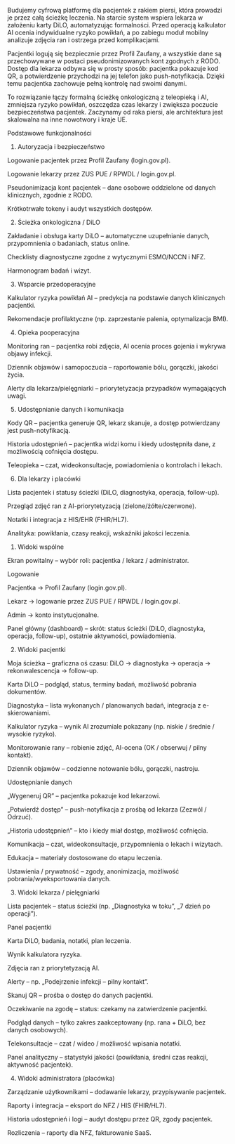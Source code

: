Budujemy cyfrową platformę dla pacjentek z rakiem piersi, która prowadzi je przez całą ścieżkę leczenia. Na starcie system wspiera lekarza w założeniu karty DiLO, automatyzując formalności. Przed operacją kalkulator AI ocenia indywidualne ryzyko powikłań, a po zabiegu moduł mobilny analizuje zdjęcia ran i ostrzega przed komplikacjami.

Pacjentki logują się bezpiecznie przez Profil Zaufany, a wszystkie dane są przechowywane w postaci pseudonimizowanych kont zgodnych z RODO. Dostęp dla lekarza odbywa się w prosty sposób: pacjentka pokazuje kod QR, a potwierdzenie przychodzi na jej telefon jako push-notyfikacja. Dzięki temu pacjentka zachowuje pełną kontrolę nad swoimi danymi.

To rozwiązanie łączy formalną ścieżkę onkologiczną z teleopieką i AI, zmniejsza ryzyko powikłań, oszczędza czas lekarzy i zwiększa poczucie bezpieczeństwa pacjentek. Zaczynamy od raka piersi, ale architektura jest skalowalna na inne nowotwory i kraje UE.


Podstawowe funkcjonalności
1. Autoryzacja i bezpieczeństwo

Logowanie pacjentek przez Profil Zaufany (login.gov.pl).

Logowanie lekarzy przez ZUS PUE / RPWDL / login.gov.pl.

Pseudonimizacja kont pacjentek – dane osobowe oddzielone od danych klinicznych, zgodnie z RODO.

Krótkotrwałe tokeny i audyt wszystkich dostępów.

2. Ścieżka onkologiczna / DiLO

Zakładanie i obsługa karty DiLO – automatyczne uzupełnianie danych, przypomnienia o badaniach, status online.

Checklisty diagnostyczne zgodne z wytycznymi ESMO/NCCN i NFZ.

Harmonogram badań i wizyt.

3. Wsparcie przedoperacyjne

Kalkulator ryzyka powikłań AI – predykcja na podstawie danych klinicznych pacjentki.

Rekomendacje profilaktyczne (np. zaprzestanie palenia, optymalizacja BMI).

4. Opieka pooperacyjna

Monitoring ran – pacjentka robi zdjęcia, AI ocenia proces gojenia i wykrywa objawy infekcji.

Dziennik objawów i samopoczucia – raportowanie bólu, gorączki, jakości życia.

Alerty dla lekarza/pielęgniarki – priorytetyzacja przypadków wymagających uwagi.

5. Udostępnianie danych i komunikacja

Kody QR – pacjentka generuje QR, lekarz skanuje, a dostęp potwierdzany jest push-notyfikacją.

Historia udostępnień – pacjentka widzi komu i kiedy udostępniła dane, z możliwością cofnięcia dostępu.

Teleopieka – czat, wideokonsultacje, powiadomienia o kontrolach i lekach.

6. Dla lekarzy i placówki

Lista pacjentek i statusy ścieżki (DiLO, diagnostyka, operacja, follow-up).

Przegląd zdjęć ran z AI-priorytetyzacją (zielone/żółte/czerwone).

Notatki i integracja z HIS/EHR (FHIR/HL7).

Analityka: powikłania, czasy reakcji, wskaźniki jakości leczenia.

1. Widoki wspólne

Ekran powitalny – wybór roli: pacjentka / lekarz / administrator.

Logowanie

Pacjentka → Profil Zaufany (login.gov.pl).

Lekarz → logowanie przez ZUS PUE / RPWDL / login.gov.pl.

Admin → konto instytucjonalne.

Panel główny (dashboard) – skrót: status ścieżki (DiLO, diagnostyka, operacja, follow-up), ostatnie aktywności, powiadomienia.

2. Widoki pacjentki

Moja ścieżka – graficzna oś czasu: DiLO → diagnostyka → operacja → rekonwalescencja → follow-up.

Karta DiLO – podgląd, status, terminy badań, możliwość pobrania dokumentów.

Diagnostyka – lista wykonanych / planowanych badań, integracja z e-skierowaniami.

Kalkulator ryzyka – wynik AI zrozumiale pokazany (np. niskie / średnie / wysokie ryzyko).

Monitorowanie rany – robienie zdjęć, AI-ocena (OK / obserwuj / pilny kontakt).

Dziennik objawów – codzienne notowanie bólu, gorączki, nastroju.

Udostępnianie danych

„Wygeneruj QR” – pacjentka pokazuje kod lekarzowi.

„Potwierdź dostęp” – push-notyfikacja z prośbą od lekarza (Zezwól / Odrzuć).

„Historia udostępnień” – kto i kiedy miał dostęp, możliwość cofnięcia.

Komunikacja – czat, wideokonsultacje, przypomnienia o lekach i wizytach.

Edukacja – materiały dostosowane do etapu leczenia.

Ustawienia / prywatność – zgody, anonimizacja, możliwość pobrania/wyeksportowania danych.

3. Widoki lekarza / pielęgniarki

Lista pacjentek – status ścieżki (np. „Diagnostyka w toku”, „7 dzień po operacji”).

Panel pacjentki

Karta DiLO, badania, notatki, plan leczenia.

Wynik kalkulatora ryzyka.

Zdjęcia ran z priorytetyzacją AI.

Alerty – np. „Podejrzenie infekcji – pilny kontakt”.

Skanuj QR – prośba o dostęp do danych pacjentki.

Oczekiwanie na zgodę – status: czekamy na zatwierdzenie pacjentki.

Podgląd danych – tylko zakres zaakceptowany (np. rana + DiLO, bez danych osobowych).

Telekonsultacje – czat / wideo / możliwość wpisania notatki.

Panel analityczny – statystyki jakości (powikłania, średni czas reakcji, aktywność pacjentek).

4. Widoki administratora (placówka)

Zarządzanie użytkownikami – dodawanie lekarzy, przypisywanie pacjentek.

Raporty i integracja – eksport do NFZ / HIS (FHIR/HL7).

Historia udostępnień i logi – audyt dostępu przez QR, zgody pacjentek.

Rozliczenia – raporty dla NFZ, fakturowanie SaaS.